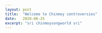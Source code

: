 ```yaml
---
layout: post
title:  "Welcome to Chinmoy controversies"
date:   2020-06-25
excerpt: "sri chinmoysongworld sri"
---
```

